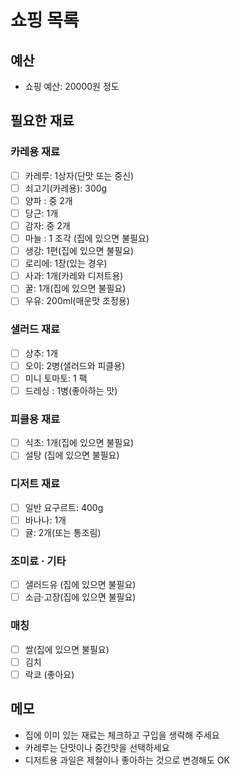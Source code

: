 # 쇼핑 목록

## 예산
- 쇼핑 예산: 20000원 정도

## 필요한 재료
### 카레용 재료
- [ ] 카레루: 1상자(단맛 또는 중신)
- [ ] 쇠고기(카레용): 300g
- [ ] 양파 : 중 2개
- [ ] 당근: 1개
- [ ] 감자: 중 2개
- [ ] 마늘 : 1 조각 (집에 있으면 불필요)
- [ ] 생강: 1편(집에 있으면 불필요)
- [ ] 로리에: 1장(있는 경우)
- [ ] 사과: 1개(카레와 디저트용)
- [ ] 꿀: 1개(집에 있으면 불필요)
- [ ] 우유: 200ml(매운맛 조정용)

### 샐러드 재료
- [ ] 상추: 1개
- [ ] 오이: 2병(샐러드와 피클용)
- [ ] 미니 토마토: 1 팩
- [ ] 드레싱 : 1병(좋아하는 맛)

### 피클용 재료
- [ ] 식초: 1개(집에 있으면 불필요)
- [ ] 설탕 (집에 있으면 불필요)

### 디저트 재료
- [ ] 일반 요구르트: 400g
- [ ] 바나나: 1개
- [ ] 귤: 2개(또는 통조림)

### 조미료 · 기타
- [ ] 샐러드유 (집에 있으면 불필요)
- [ ] 소금·고장(집에 있으면 불필요)

### 매칭
- [ ] 쌀(집에 있으면 불필요)
- [ ] 김치 
- [ ] 락쿄 (좋아요)

## 메모
- 집에 이미 있는 재료는 체크하고 구입을 생략해 주세요
- 카레루는 단맛이나 중간맛을 선택하세요
- 디저트용 과일은 제철이나 좋아하는 것으로 변경해도 OK